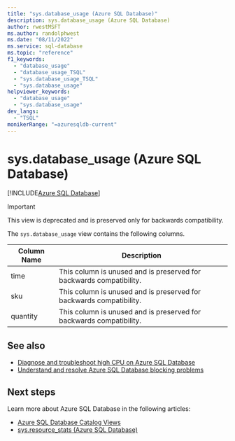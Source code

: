 ```yaml
---
title: "sys.database_usage (Azure SQL Database)"
description: sys.database_usage (Azure SQL Database)
author: rwestMSFT
ms.author: randolphwest
ms.date: "08/11/2022"
ms.service: sql-database
ms.topic: "reference"
f1_keywords:
  - "database_usage"
  - "database_usage_TSQL"
  - "sys.database_usage_TSQL"
  - "sys.database_usage"
helpviewer_keywords:
  - "database_usage"
  - "sys.database_usage"
dev_langs:
  - "TSQL"
monikerRange: "=azuresqldb-current"
---
```

# sys.database_usage (Azure SQL Database)
[!INCLUDE[Azure SQL Database](../../includes/applies-to-version/asdb.md)]

>[!IMPORTANT]
> This view is deprecated and is preserved only for backwards compatibility.
  
 The `sys.database_usage` view contains the following columns.  
  
|Column Name|Description|  
|-----------------|-----------------|  
|time|This column is unused and is preserved for backwards compatibility.|  
|sku|This column is unused and is preserved for backwards compatibility.|  
|quantity|This column is unused and is preserved for backwards compatibility.|  
 
## See also

- [Diagnose and troubleshoot high CPU on Azure SQL Database](/azure/azure-sql/database/high-cpu-diagnose-troubleshoot)
- [Understand and resolve Azure SQL Database blocking problems](/azure/azure-sql/database/understand-resolve-blocking)

## Next steps

Learn more about Azure SQL Database in the following articles:

- [Azure SQL Database Catalog Views](azure-sql-database-catalog-views.md)
- [sys.resource_stats (Azure SQL Database)](sys-resource-stats-azure-sql-database.md)
